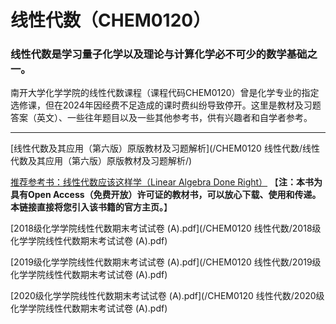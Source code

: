 # 线性代数（CHEM0120）

### 线性代数是学习量子化学以及理论与计算化学必不可少的数学基础之一。

南开大学化学学院的线性代数课程（课程代码CHEM0120）曾是化学专业的指定选修课，但在2024年因经费不足造成的课时费纠纷导致停开。这里是教材及习题答案（英文）、一些往年题目以及一些其他参考书，供有兴趣者和自学者参考。

___

[线性代数及其应用（第六版）原版教材及习题解析](/CHEM0120 线性代数/线性代数及其应用（第六版）原版教材及习题解析/)

[推荐参考书：线性代数应该这样学（Linear Algebra Done Right）](https://linear.axler.net/)
 【**注：本书为具有Open Access（免费开放）许可证的教材书，可以放心下载、使用和传递。本链接直接将您引入该书籍的官方主页。**】

[2018级化学学院线性代数期末考试试卷 (A).pdf](/CHEM0120 线性代数/2018级化学学院线性代数期末考试试卷 (A).pdf)

[2019级化学学院线性代数期末考试试卷 (A).pdf](/CHEM0120 线性代数/2019级化学学院线性代数期末考试试卷 (A).pdf)

[2020级化学学院线性代数期末考试试卷 (A).pdf](/CHEM0120 线性代数/2020级化学学院线性代数期末考试试卷 (A).pdf)
